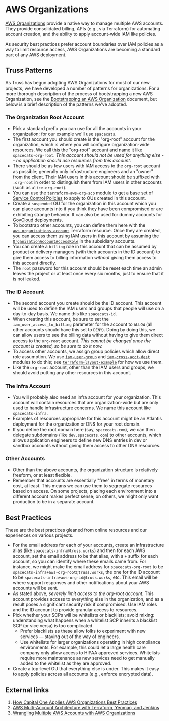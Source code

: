# AWS Organizations

[AWS Organizations](https://docs.aws.amazon.com/organizations/latest/userguide/orgs_introduction.html)
provide a native way to manage multiple AWS accounts.  They provide
consolidated billing, APIs (e.g., via Terraform) for automating account
creation, and the ability to apply account-wide IAM like policies.

As security best practices prefer account boundaries over IAM policies
as a way to limit resource access, AWS Organizations are becoming a
standard part of any AWS deployment.

## Truss Patterns

As Truss has begun adopting AWS Organizations for most of our new
projects, we have developed a number of patterns for organizations.
For a more thorough description of the process of bootstrapping a
new AWS Organization, see the [Bootstrapping an AWS
Organization](./org-bootstrap.md) document, but below is a brief
description of the patterns we've adopted.

### The Organization Root Account

* Pick a standard prefix you can use for all the accounts in your
  organization; for our example we'll use `spacecats`.
* The first account you should create is the "org-root" account for the
  organization, which is where you will configure organization-wide
  resources. We call this the "org-root" account and name it like
  `spacecats-org-root`. *This account should not be used for anything
  else -- no application should use resources from this account.*
* There should be as few users with IAM access to the `org-root`
  account as possible; generally only infrastructure engineers and
  an "owner" from the client. Their IAM users in this account should
  be suffixed with `.org-root` in order to distinguish them from
  IAM users in other accounts (such as `alice.org-root`).
* You can use the
  [`terraform-aws-org-scp`](https://github.com/trussworks/terraform-aws-org-scp)
  module to get a base set of [Service Control
  Policies](https://docs.aws.amazon.com/organizations/latest/userguide/orgs_manage_policies_scp.html)
  to apply to OUs created in this account.
* Create a `suspended` OU for the organization in this account which
  you can place accounts into if you think they have been compromised
  or are exhibiting strange behavior. It can also be used for dummy
  accounts for [GovCloud](./govcloud/README.md) deployments.
* To bootstrap other accounts, you can define them here with the
  [`aws_organizations_account`](https://www.terraform.io/docs/providers/aws/r/organizations_account.html)
  Terraform resource. Once they are created, you can access them using
  IAM users in this account by assuming the
  [`OrganizationAccountAccessRole`](https://docs.aws.amazon.com/organizations/latest/userguide/orgs_manage_accounts_access.html)
  in the subsidiary accounts.
* You can create a `billing` role in this account that can be assumed by
  product or delivery managers (with their accounts in the ID account)
  to give them access to billing information *without* giving them access
  to this account directly.
* The `root` password for this account should be reset each time an admin
  leaves the project or at least once every six months, just to ensure
  that it is not leaked.

### The ID Account

* The second account you create should be the ID account. This account
  will be used to define the IAM users and groups that people will use
  on a day-to-day basis. We name this like `spacecats-id`.
* When creating this account, be sure to set the `iam_user_access_to_billing`
  parameter for the account to `ALLOW` (all other accounts should have
  this set to `DENY`). Doing by doing this, we can allow users to see the
  billing data without having to give them direct access to the `org-root`
  account. *This cannot be changed once the account is created, so be sure
  to do it now.*
* To access other accounts, we assign group policies which allow direct role assumption.
  We use [`iam-user-group`](https://registry.terraform.io/modules/trussworks/iam-user-group/aws/1.0.2) and [`iam-cross-acct-dest`](https://registry.terraform.io/modules/trussworks/iam-cross-acct-dest/aws) modules to do this; see [`terraform-layout-example`](https://github.com/trussworks/terraform-layout-example) for how we use them.
* Like the `org-root` account, other than the IAM users and groups, we
  should avoid putting any other resources in this account.

### The Infra Account

* You will probably also need an infra account for your organization.
  This account will contain resources that are organization-wide but are
  only used to handle infrastructure concerns. We name this account like
  `spacecats-infra`.
* Examples of resources appropriate for this account might be an Atlantis
  deployment for the organization or DNS for your root domain.
* If you define the root domain here (say, `spacecats.com`), we can then
  delegate subdomains (like `dev.spacecats.com`) to other accounts, which
  allows application engineers to define new DNS entries in dev or sandbox
  accounts without giving them access to other DNS resources.

### Other Accounts

* Other than the above accounts, the organization structure is relatively
  freeform, or at least flexible.
* Remember that accounts are essentially "free" in terms of monetary cost,
  at least. This means we can use them to segregate resources based on
  access. On some projects, placing each environment into a different
  account makes perfect sense; on others, we might only want production
  to be in a separate account.

## Best Practices

These are the best practices gleaned from online resources and our
experiences on various projects.

* For the email address for each of your accounts, create an infrastructure
  alias (like `spacecats-infra@truss.works`) and then for each AWS account,
  set the email address to be that alias, with a `+` suffix for each
  account, so you can identify where these emails came from. For instance,
  we might make the email address for `spacecats-org-root` to be
  `spacecats-infra+aws-org-root@truss.works`, the one for the ID account
  to be `spacecats-infra+aws-org-id@truss.works`, etc. This email will be
  where support responses and other notifications about your AWS accounts
  will be sent.
* As stated above, *severely limit access to the org-root account.* This
  account provides access to everything else in the organization, and
  as a result poses a significant security risk if compromised. Use IAM
  roles and the ID account to provide granular access to resources.
* Pick whether your SCPs will be whitelists or blacklists; avoid mixing:
  understanding what happens when a whitelist SCP inherits a blacklist
  SCP (or vice versa) is too complicated.
  * Prefer blacklists as these allow folks to experiment with new
    services — staying out of the way of engineers.
  * Use whitelists for larger organizations operating in high compliance
    environments. For example, this could let a large health care company
    only allow access to HIPAA approved services. Whitelists require more
    maintenance as new services need to get manually added to the whitelist
    as they are approved.
* Create a top-level OU that everything else is under. This makes it easy
  to apply policies across all accounts (e.g., enforce encrypted data).

## External links

1. [How Capital One Applies AWS Organizations Best Practices](https://www.youtube.com/watch?v=ZKpkF17d0Oo)
1. [AWS Multi-Account Architecture with Terraform, Yeoman, and Jenkins](https://medium.com/slalom-engineering/aws-multi-account-architecture-with-terraform-yeoman-and-jenkins-7fd42ddcdda8)
1. [Wrangling Multiple AWS Accounts with AWS Organizations](https://www.slideshare.net/AmazonWebServices/wrangling-multiple-aws-accounts-with-aws-organizations)
